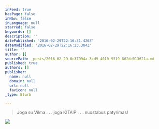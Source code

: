 ```yaml
---
inFeed: true
hasPage: false
inNav: false
inLanguage: null
starred: false
keywords: []
description: ''
datePublished: '2016-02-29T22:16:31.426Z'
dateModified: '2016-02-29T22:16:23.384Z'
title: ''
author: []
sourcePath: _posts/2016-02-29-0c37994a-3cd9-4010-9519-862dd013621a.md
published: true
authors: []
publisher:
  name: null
  domain: null
  url: null
  favicon: null
_type: Blurb

---
```

> Joga su Vilma . . . joga KITAIP . . . nuostabus patyrimas!

![](https://the-grid-user-content.s3-us-west-2.amazonaws.com/698a6ae6-6675-4275-a278-004cc9b6a673.jpg)